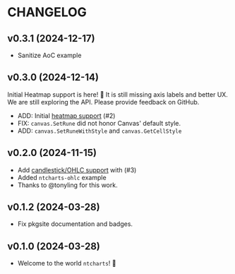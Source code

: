 # CHANGELOG

## v0.3.1 (2024-12-17)

 * Sanitize AoC example

## v0.3.0 (2024-12-14)

Initial Heatmap support is here! :tada:   It is still missing axis labels and better UX.  We are still exploring the API.  Please provide feedback on GitHub.

 * ADD: Initial [heatmap support](./examples/README.md#heatmap) (#2)
 * FIX: `canvas.SetRune` did not honor Canvas' default style.
 * ADD: `canvas.SetRuneWithStyle` and `canvas.GetCellStyle`

## v0.2.0 (2024-11-15)

 * Add [candlestick/OHLC support](./examples/README.md#candlesticks) with (#3)
 * Added `ntcharts-ohlc` example
 * Thanks to @tonyling for this work.

## v0.1.2 (2024-03-28)

 * Fix pkgsite documentation and badges.

## v0.1.0 (2024-03-28)

 * Welcome to the world `ntcharts`! :tada:

